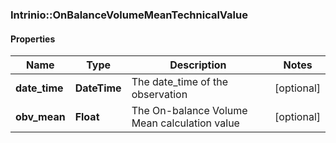 ### Intrinio::OnBalanceVolumeMeanTechnicalValue

#### Properties
Name | Type | Description | Notes
------------ | ------------- | ------------- | -------------
**date_time** | **DateTime** | The date_time of the observation | [optional] 
**obv_mean** | **Float** | The On-balance Volume Mean calculation value | [optional] 


